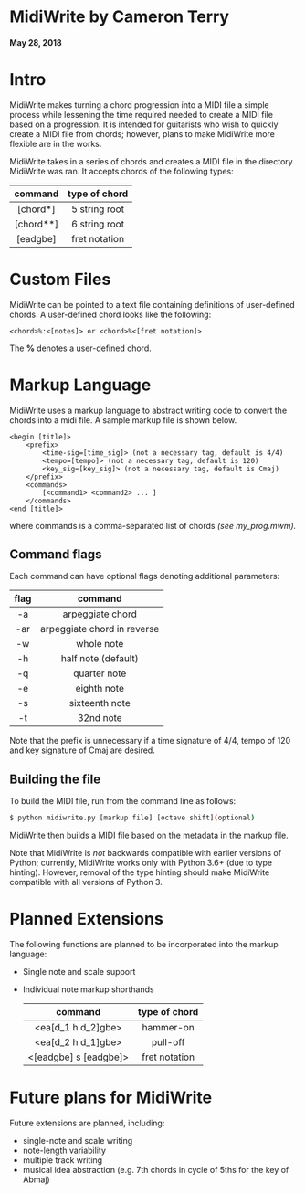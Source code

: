 # MidiWrite by Cameron Terry

#### May 28, 2018

# Intro
MidiWrite makes turning a chord progression into a MIDI file a simple process while lessening the time required needed to create a MIDI file based on a progression. It is intended for guitarists who wish to quickly create a MIDI file from chords; however, plans to make MidiWrite more flexible are in the works.

MidiWrite takes in a series of chords and creates a MIDI file in the directory MidiWrite was ran. It accepts chords of the following types:

|  command  | type of chord |
|:---------:|:-------------:|
|  [chord*] | 5 string root |
| [chord**] | 6 string root |
|  [eadgbe] | fret notation |

# Custom Files
MidiWrite can be pointed to a text file containing definitions of user-defined chords.
A user-defined chord looks like the following:

    <chord>%:<[notes]> or <chord>%<[fret notation]>

The **%** denotes a user-defined chord.


# Markup Language
MidiWrite uses a markup language to abstract writing code to convert the chords into a midi file.
A sample markup file is shown below.

    <begin [title]>
        <prefix>
            <time-sig=[time_sig]> (not a necessary tag, default is 4/4)
            <tempo=[tempo]> (not a necessary tag, default is 120)
            <key_sig=[key_sig]> (not a necessary tag, default is Cmaj)
        </prefix>
        <commands>
            [<command1> <command2> ... ]
        </commands>
    <end [title]>

where commands is a comma-separated list of chords *(see my_prog.mwm).*

## Command flags

Each command can have optional flags denoting additional parameters:

| flag |           command           |
|:----:|:---------------------------:|
|  -a  |       arpeggiate chord      |
|  -ar | arpeggiate chord in reverse |
|  -w  |          whole note         |
|  -h  |     half note (default)     |
|  -q  |         quarter note        |
|  -e  |         eighth note         |
|  -s  |        sixteenth note       |
|  -t  |          32nd note          |

Note that the prefix is unnecessary if a time signature of 4/4, tempo of 120 and key signature of Cmaj are desired.

## Building the file

To build the MIDI file, run from the command line as follows:

```sh
$ python midiwrite.py [markup file] [octave shift](optional)
```

MidiWrite then builds a MIDI file based on the metadata in the markup file.

Note that MidiWrite is *not* backwards compatible with earlier versions of Python; currently, MidiWrite works only with Python 3.6+ (due to type hinting).
However, removal of the type hinting should make MidiWrite compatible with all versions of Python 3.


# Planned Extensions
The following functions are planned to be incorporated into the markup language:
* Single note and scale support
* Individual note markup shorthands

    |       command      | type of chord |
    |:------------------:|:-------------:|
    | <ea[d_1 h d_2]gbe> |   hammer-on   |
    | <ea[d_2 h d_1]gbe> |    pull-off   |
    |  <[eadgbe] s [eadgbe]> | fret notation |

# Future plans for MidiWrite
Future extensions are planned, including:
* single-note and scale writing
* note-length variability
* multiple track writing
* musical idea abstraction (e.g. 7th chords in cycle of 5ths for the key of Abmaj)
